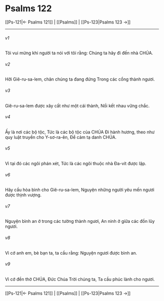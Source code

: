 # Psalms 122

[[Ps-121|← Psalms 121]] | [[Psalms]] | [[Ps-123|Psalms 123 →]]
***



###### v1 
Tôi vui mừng khi người ta nói với tôi rằng: Chúng ta hãy đi đến nhà CHÚA. 

###### v2 
Hỡi Giê-ru-sa-lem, chân chúng ta đang đứng Trong các cổng thành ngươi. 

###### v3 
Giê-ru-sa-lem được xây cất như một cái thành, Nối kết nhau vững chắc. 

###### v4 
Ấy là nơi các bộ tộc, Tức là các bộ tộc của CHÚA Đi hành hương, theo như quy luật truyền cho Y-sơ-ra-ên, Để cảm tạ danh CHÚA. 

###### v5 
Vì tại đó các ngôi phán xét, Tức là các ngôi thuộc nhà Đa-vít được lập. 

###### v6 
Hãy cầu hòa bình cho Giê-ru-sa-lem, Nguyện những người yêu mến ngươi được thịnh vượng. 

###### v7 
Nguyện bình an ở trong các tường thành ngươi, An ninh ở giữa các đồn lũy ngươi. 

###### v8 
Vì cớ anh em, bè bạn ta, ta cầu rằng: Nguyện ngươi được bình an. 

###### v9 
Vì cớ đền thờ CHÚA, Đức Chúa Trời chúng ta, Ta cầu phúc lành cho ngươi.

***
[[Ps-121|← Psalms 121]] | [[Psalms]] | [[Ps-123|Psalms 123 →]]
